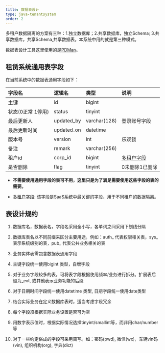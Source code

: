 ```yaml
---
title: 数据表设计
type: java-tenantsystem
order: 2
---
```


多租户数据隔离的方案有三种：1.独立数据库；2.共享数据库，独立Schema; 3.共享数据库，共享Schema,共享数据表。本系统中用的就是第三种模式。

数据表设计工具这里使用的是[PDMan](http://www.pdman.cn/#/)。

## 租赁系统通用表字段
在当前系统中的数据表通用字段如下：

| 字段名 | 逻辑名 | 类型 | 说明 |
| :---- | :---- | :---- | :---- |
| 主键 |  id | bigint|  |
| 状态(0正常 1停用) | status | tinyint |  |
| 最后更新人 |  updated_by | varchar(128) | 登录账号字段 |
| 最后更新时间 |  updated_on | datetime|  |
| 版本号 |  version |int | 乐观锁 |
| 备注 |  remark |varchar(256) |  |
| 租户id |  corp_id |bigint | [多租户字段]() |
| 是否删除 |  flag |tinyint | 0未删除1已删除 |


*  **不需要使用通用字段的表可不用，这里只是为了满足需要使用这些字段的表的需要。**  

* [多租户字段](): 该字段是SaaS系统中最关键的字段，用于不同租户的数据隔离。


## 表设计规约


1.  数据库名，数据表名，字段名采用全小写，各单词之间采用下划线分隔

2.  数据库表名以不同前缀来区分主要用途，例如：auth_ 代表权限相关表，sys_ 表示系统级别的表，pub_ 代表公共业务相关的表

3.  业务实体表需包含数据表通用字段

4.  主键字段统一使用bigint 类型，自增字段

5.  对于业务字段较多的表，可将表字段根据使用频率/业务进行拆分。扩展表后缀为_ext, 或其他表示业务功能的后缀

6.  对于日期时间字段统一使用datetime 类型, 日期字段统一使用date类型

7.  结合实际业务在定义数据库表时，适当考虑字段冗余

8.  每个字段须根据实际业务设置是否可为空

9.  用数字表示值时，根据实际情况选择tinyint/smallint等，而非用char/number等

10.  对于一些约定俗成的字段可采用简写。如：密码(pwd), 微信(wx)，车辆vin码(vin), 组织机构(org), 字典(dict)      





